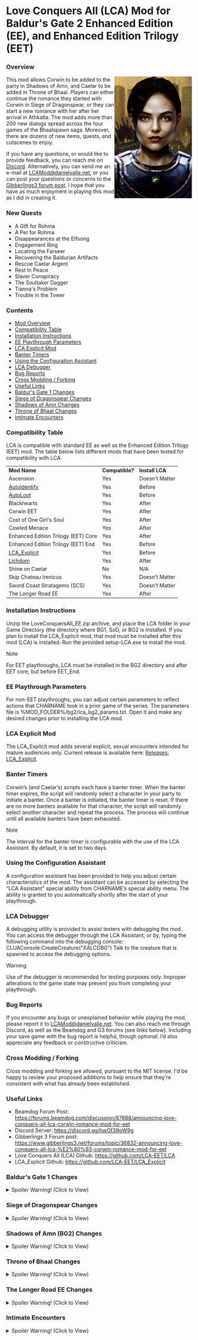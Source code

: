 # Love Conquers All (LCA) Mod for Baldur's Gate 2 Enhanced Edition (EE), and Enhanced Edition Trilogy (EET)

<a name="a_mod_overview"></a>
### Overview
<img align="right" src="XACORWIN.PNG">
<p>
This mod allows Corwin to be added to the party in Shadows of Amn, and Caelar to be added in Throne of Bhaal. Players can either continue the romance they started with Corwin in Siege of Dragonspear, or they can start a new romance with her after her arrival in Athkatla. The mod adds more than 200 new dialogs spread across the four games of the Bhaalspawn saga. Moreover, there are dozens of new items, quests, and cutscenes to enjoy.
</p>
<p>
If you have any questions, or would like to provide feedback, you can reach me on <a href="https://discord.gg/hwGf39gW9g">Discord</a>. Alternatively, you can send me an e-mail at <a href="mailto:LCAMod@danielvalle.net">LCAMod@danielvalle.net</a>, or you can post your questions or concerns to the <a href="https://www.gibberlings3.net/forums/topic/36832-announcing-love-conquers-all-lca-%E2%80%93-corwin-romance-mod-for-eet" target="_blank">Gibberlings3 forum post</a>. I hope that you have as much enjoyment in playing this mod as I did in creating it. 
</p>

### New Quests
- A Gift for Rohma
- A Pet for Rohma
- Disappearances at the Elfsong
- Engagement Ring
- Locating the Farseer
- Recovering the Baldurian Artifacts
- Rescue Caelar Argent
- Rest In Peace
- Slaver Conspiracy
- The Soultaker Dagger
- Tianna's Problem
- Trouble in the Tower

### Contents
- [Mod Overview](#a_mod_overview) 
- [Compatibility Table](#a_compatibility_table)
- [Installation Instructions](#a_installation_instructions)
- [EE Playthrough Parameters](#a_ee_params)
- [LCA Explicit Mod](#a_lca_explicit)
- [Banter Timers](#a_banter)
- [Using the Configuration Assistant](#a_config)
- [LCA Debugger](#a_debugger)
- [Bug Reports](#a_bugs)
- [Cross Modding / Forking](#a_crossmodding)
- [Useful Links](#a_useful_links) 
- [Baldur's Gate 1 Changes](#a_bg1)
- [Siege of Dragonspear Changes](#a_sod)
- [Shadows of Amn Changes](#a_bg2)
- [Throne of Bhaal Changes](#a_tob)
- [Intimate Encounters](#a_explicit)

### Compatibility Table
<a name="a_compatibility_table"></a>
LCA is compatible with standard EE as well as the Enhanced Edition Trilogy (EET) mod. The table below lists different mods that have been tested for compatibility with LCA.
<table>
	<tr>
		<td><b>Mod Name</b></td>
		<td><b>Compatible?</b></td>
		<td><b>Install LCA</b></td>
	</tr>
	<tr>
		<td>Ascension</td>
		<td>Yes</td>
		<td>Doesn't Matter</td>
	</tr>
	<tr>
		<td><a href="https://github.com/LCA-EET/AutoIdentify">AutoIdentify</a></td>
		<td>Yes</td>
		<td>Before</td>
	</tr>
	<tr>
		<td><a href="https://github.com/LCA-EET/AutoLoot">AutoLoot</a></td>
		<td>Yes</td>
		<td>Before</td>
	</tr>
	<tr>
		<td>Blackhearts</td>
		<td>Yes</td>
		<td>After</td>
	</tr>
	<tr>
		<td>Corwin EET</td>
		<td>Yes</td>
		<td>After</td>
	</tr>
	<tr>
		<td>Cost of One Girl's Soul</td>
		<td>Yes</td>
		<td>After</td>
	</tr>
	<tr>
		<td>Cowled Menace</td>
		<td>Yes</td>
		<td>After</td>
	</tr>
	<tr>
		<td>Enhanced Edition Trilogy (EET) Core</td>
		<td>Yes</td>
		<td>After</td>
	</tr>
	<tr>
		<td>Enhanced Edition Trilogy (EET) End</td>
		<td>Yes</td>
		<td>Before</td>
	</tr>
	<tr>
		<td><a href="https://github.com/LCA-EET/LCA_Explicit">LCA_Explicit</a></td>
		<td>Yes</td>
		<td>Before</td>
	</tr>
	<tr>
		<td><a href="https://github.com/LCA-EET/Lichdom">Lichdom</a></td>
		<td>Yes</td>
		<td>After</td>
	</tr>
	<tr>
		<td>Shine on Caelar</td>
		<td>No</td>
		<td>N/A</td>
	</tr>
	<tr>
		<td>Skip Chateau Irenicus</td>
		<td>Yes</td>
		<td>Doesn't Matter</td>
	</tr>
	<tr>
		<td>Sword Coast Stratagems (SCS)</td>
		<td>Yes</td>
		<td>Doesn't Matter</td>
	</tr>
	<tr>
		<td>The Longer Road EE</td>
		<td>Yes</td>
		<td>After</td>
	</tr>
</table>

### Installation Instructions
<a name="a_installation_instructions"></a>
Unzip the LoveConquersAll_EE.zip archive, and place the LCA folder in your Game Directory (the directory where BG1, SoD, or BG2 is installed. If you plan to install the LCA_Explicit mod, that mod must be installed after this mod (LCA) is installed. Run the provided setup-LCA.exe to install the mod. 
> [!NOTE]
> For EET playthroughs, LCA must be installed in the BG2 directory and after EET core, but before EET_End. 

### EE Playthrough Parameters
<a name="a_ee_params"></a>
For non-EET playthroughs, you can adjust certain parameters to reflect actions that CHARNAME took in a prior game of the series. The parameters file is %MOD_FOLDER%/bg2/lca_bg2_params.txt. Open it and make any desired changes prior to installing the LCA mod.

### LCA Explicit Mod
<a name="a_lca_explicit"></a>
The LCA_Explicit mod adds several explicit, sexual encounters intended for mature audiences only. Current release is available here: <a href="https://github.com/LCA-EET/LCA_Explicit/releases">Releases: LCA_Explicit</a>.

### Banter Timers
<a name="a_banter"></a>
Corwin’s (and Caelar’s) scripts each have a banter timer. When the banter timer expires, the script will randomly select a character in your party to initiate a banter. Once a banter is initiated, the banter timer is reset. If there are no more banters available for that character, the script will randomly select another character and repeat the process. The process will continue until all available banters have been exhausted.
> [!NOTE]
> The interval for the banter timer is configurable with the use of the LCA Assistant. By default, it is set to two days.

### Using the Configuration Assistant
<a name="a_config"></a>
A configuration assistant has been provided to help you adjust certain characteristics of the mod. The assistant can be accessed by selecting the “LCA Assistant” special ability from CHARNAME’s special ability menu. The ability is granted to you automatically shortly after the start of your playthrough. 

### LCA Debugger
<a name="a_debugger"></a>
A debugging utility is provided to assist testers with debugging the mod. You can access the debugger through the LCA Assistant, or by, typing the following command into the debugging console:
CLUAConsole:CreateCreature("XALCDBG")
Talk to the creature that is spawned to access the debugging options. 
> [!WARNING]
> Use of the debugger is recommended for testing purposes only. Improper alterations to the game state may prevent you from completing your playthrough.

### Bug Reports
<a name="a_bugs"></a>
If you encounter any bugs or unexplained behavior while playing the mod, please report it to LCAMod@danielvalle.net. You can also reach me through Discord, as well as the Beamdog and G3 forums (see links below). Including your save game with the bug report is helpful, though optional. I’d also appreciate any feedback or constructive criticism.

### Cross Modding / Forking
<a name="a_crossmodding"></a>
Cross modding and forking are allowed, pursuant to the MIT license. I'd be happy to review your proposed additions to help ensure that they're consistent with what has already been established.

### Useful Links
<a name="a_useful_links"></a>

- Beamdog Forum Post: https://forums.beamdog.com/discussion/87688/announcing-love-conquers-all-lca-corwin-romance-mod-for-eet
- Discord Server: https://discord.gg/hwGf39gW9g
- Gibberlings 3 Forum post: https://www.gibberlings3.net/forums/topic/36832-announcing-love-conquers-all-lca-%E2%80%93-corwin-romance-mod-for-eet
- Love Conquers All (LCA) Github: https://github.com/LCA-EET/LCA
- LCA_Explicit Github: https://github.com/LCA-EET/LCA_Explicit

### Baldur's Gate 1 Changes
<a name="a_bg1"></a>

<details>
	<summary>Spoiler Warning! (Click to View)</summary>
	
#### Dialog Changes
Various dialogues were changed to explain what Captain Corwin and other high-ranking Flaming Fist personnel were doing during the events of BG1.

#### Corwin's Home
Speak to the crying girl in Southeast Baldur’s Gate. If you choose the appropriate dialog option, she will mark Corwin’s home on the map for you. Inside the home is an ammo belt and a Flaming Fist training manual. Be sure to check the fireplace as well.
		
</details>

### Siege of Dragonspear Changes
<a name="a_sod"></a>

<details>
	<summary>Spoiler Warning! (Click to View)</summary>

#### Tent Cutscene
In the Coast Way Crossing or the Siege Camp, talk to Thaird while Corwin is in your party. Choose to rest for the night. A special cutscene involving Corwin and CHARNAME will take place.

#### Archery Lesson
If you chose to help with the refugee situation (see below) while in Baldur’s Gate, Corwin will offer to give CHARNAME an archery lesson, if CHARNAME’s proficiency with the shortbow or longbow is greater than zero. She will offer CHARNAME this lesson if CHARNAME has a bow equipped, if CHARNAME is in the Coast Way Crossing, Troll Forest, or the Allied Siege camp, and she has spent the requisite amount of time in the party (at least eighteen hours). Be sure that Corwin and CHARNAME are both standing within sight of Quartermaster Belegarm, otherwise the lesson won’t trigger. The lesson, when completed, will give CHARNAME a permanent +1 boost to missile damage and missile THAC0.

You must do at least three of the following to qualify for the lesson:
- Killed Lon in the old Iron Throne Headquarters.
- Helped Garachen outside the Ducal Palace by providing him the food from Alyth.
- Dealt with the thieves outside of Three Old Kegs.
- Helped Teera pay her debt.
- Worked with Corwin to foil the plot by the nobles in Three Old Kegs to overthrow the Dukes.
- Helped Officer Vida by requesting reinforcements on her behalf.

#### Trial Cutscene
Depending on CHARNAME’s choices, Corwin will vouch for them during the trial in front of the Flaming Fist headquarters.

#### Escape from Avernus
If CHARNAME is male, and the LCA_Explicit mod is installed, a special cutscene will play after the escape from Avernus. Corwin must be in the party, and CHARNAME must be in a romance with her, in order for the cutscene to trigger.

#### Miscellaneous
A number of miscellaneous changes were made to dialogs, particularly the dialogs that occur after CHARNAME is arrested.

#### Corwin's Amulet
If CHARNAME was in a romance with Corwin at the end of SoD, and they were exiled from the city, Imoen will give CHARNAME a letter from Corwin that includes her amulet. The amulet grants some saving throw bonuses, but it can only be worn by CHARNAME.

</details>

### Shadows of Amn (BG2) Changes
<a name="a_bg2"></a>

<details>
	<summary>Spoiler Warning! (Click to View)</summary>

#### Adding Corwin to Your Party
To add Corwin to your party, you must first obtain the Soultaker Dagger from the Djinn in the Plane of Air in Irenicus’ stronghold. Once you have the dagger, speak to Brega in the Athkatla magistrate. He will offer to send the dagger, along with a letter , to Baldur’s Gate if you help him solve the case of the murders in the Bridge District. 

Once the letter is sent, a two-day timer will start. When the timer expires, you will see a cutscene that plays when you choose to sleep. The conclusion of the cutscene will trigger a four-hour timer, that, when expired, will show a second cutscene depicting the restoration of Skie Silvershield. The conclusion of the second cutscene starts the two-day timer that, when expired, will cause Corwin to appear in the Athkatla magistrate building (the same building where you meet Brega). CHARNAME will receive a dialogue prompt when this second timer has expired, so you will know when Corwin has arrived.

To experience the most content possible, it is recommended that you add Corwin as soon as you are able. Hold off on performing quests or even exploring Athkatla (beyond what’s necessary to solve the bridge murders) until Corwin is in your party.

Upon joining your party, if you still possess Corwin’s Amulet, she will take the amulet back and it will be converted to an amulet that can only be worn by Corwin. The saving throw bonuses will be removed, but while wearing the amulet Corwin will be protected from permanent death. The item description does not indicate as such, but it is one of the effects of the item.

#### Slaver Stockade
If Corwin is in your party when you rescue the children from the Slaver Stockade, it will set one of the conditions necessary for the Slaver Conspiracy quest during the Return to Baldur’s Gate.

#### Corwin and Hexxat
Be advised that Corwin and Hexxat, if in the same party, will eventually try to kill each other. Corwin will attempt to rally other good-aligned characters when the time comes.

#### Corwin and Dorn
Corwin and Dorn do not like each other, but they will not come to blows unless Dorn boasts of murdering children while in the service of his patron.

#### Corwin and Neb
If Corwin sees Neb, they will come to blows. If Neb isn’t killed in Athkatla, he will appear in the central sewers, during the Return to Baldur’s Gate quest. 

#### Adventurer’s Mart – Returning the Stolen Artifacts
Speak to Deidre in the Adventurer’s Mart, when Corwin is in the party. The encounter needs to be initiated by either Corwin or CHARNAME. This will begin a quest to return Balduran’s equipment to the Hall of Wonders.

#### Spellhold Encounter
Significant changes were made to the Spellhold encounter with Irenicus. These changes are triggered by Corwin being in the party when the party is captured. 

#### Obtaining Corwin’s Bow + 3 (Gesen)
Bring Corwin’s Bow +2 and Gesen’s bowstring to Cromwell in Athkatla. He will replace the bowstring for a price of 7,500 gold.

#### Obtaining Corwin’s Bow + 3
To obtain Corwin’s Bow + 3, Corwin must be in your party during the battle for Suldanessellar, the party must be in possession of Corwin’s Bow + 2, and you must save the life of the Master Bowyer. The bowyer is located in one of the houses in the city. If all three conditions are satisfied, Corwin’s Bow + 2 will be transformed into the + 3 version after Irenicus is defeated.   

#### Obtaining Corwin’s Bow + 4 (Gesen)
To obtain Corwin’s Bow + 4 (Gesen), Corwin must be in your party during the battle for Suldanessellar, the party must be in possession of Corwin’s Bow + 3 (Gesen), and you must save the life of the Master Bowyer. The bowyer is located in one of the houses in the city. If all three conditions are satisfied, Corwin’s Bow + 3 (Gesen) will be transformed into the + 4 version after Irenicus is defeated.   

#### Obtaining Corwin’s Armor + 4
To obtain Corwin’s Armor + 4, Corwin must be in your party during the battle for Suldanessellar, the party must be in possession of Corwin’s Armor + 2, and you must save the life of the Elven Armorsmith. The Armorsmith is located in one of the houses in the city. If all three conditions are satisfied, Corwin’s Armor + 2 will be transformed into the + 4 version after Irenicus is defeated.   

#### Drizzt Encounter
If CHARNAME attacked Drizzt in Baldur’s Gate 1, Corwin will vouch for CHARNAME if she is in the party when Drizzt and his party confront them after the escape from the Underdark.

#### Trademeet Archery Competition
If Mazzy and Corwin are both in your party, and they’ve completed three rounds of banters, you’ll have the option of visiting Trademeet and have them join an archery competition.

#### Returning to Baldur’s Gate
If Corwin is in your party at the conclusion of the events of Shadows of Amn, you will return to Baldur’s Gate, instead of proceeding immediately with the events of Throne of Bhaal. Upon your arrival, a one-day timer will start, that when expired will initiate the debriefing to the Dukes. The conclusion of the debriefing sets off a series of events that culminate in CHARNAME’s arrival in Saradush. Some people and places you will want to check out while in Baldur’s Gate are listed below:
- Elfsong Tavern 
- Ramazith’s Tower
- Hall of Wonders Cutscene – Requires Corwin to be in the party
- Hall of Wonders – Returning the Farseer (Triggers if CHARNAME stole the Farseer telescope in BG1)
- Corwin’s Home (Located in SE Baldur’s Gate)
- Flaming Fist Headquarters L1 and L2 – Be sure to speak to Marshal Nederlok on the second floor to receive a special gift
- Haspur the Diviner
- Low Lantern (Tianna’s Problem) – Requires Corwin to be in the party
- Central Sewers, if Neb wasn’t killed in Athkatla
- Silvershield Estate
- Iron Throne Headquarters, particularly if you rescued the slaver children in BG2 while Corwin was in your party
- If CHARNAME is in a romance with Corwin
  - Merchant’s League (assuming Aldeth didn’t die during the events of BG1)
  - Seven Suns (assuming Jhasso didn’t die during the events of BG1)
  - Sorcerous Sundries, after visiting the Merchant’s League or Seven Suns and having the discussion about the engagement ring. Speak to Halbazzer and have him enchanted the ring; doing so will enable a very special cutscene after the conclusion of the debriefing for the Dukes
  
The miniquest ends with Rohma’s abduction at the hands of Ilasera and Beno. Depending on the choices CHARNAME has made, at the end of the encounter Beno will be imprisoned, beheaded, or have his soul imprisoned through the use of the Soultaker Dagger. If he is beheaded or has his soul imprisoned, keep the appropriate item (either the head, or the dagger) through Amkethran to trigger a humorous cutscene.
</details>

### Throne of Bhaal Changes
<a name="a_tob"></a>

<details>
	<summary>Spoiler Warning! (Click to View)</summary>

#### Obtaining Corwin’s Bow + 4
To obtain Corwin’s Bow + 4, bring Corwin’s Bow + 2 and the Bowstring of Gond to Cespenar. He will create Corwin’s Bow + 4 for 5,000 gold.

#### Obtaining Corwin’s Bow + 5
To obtain Corwin’s Bow + 5, bring Corwin’s Bow + 3 and the Bowstring of Gond to Cespenar. He will create Corwin’s Bow + 5 for 5,000 gold.

#### Rescuing Caelar
Conditions A, B and C must hold to initiate the timer that starts the Rescue Caelar quest.
- Condition A: CHARNAME must have defeated the Narzugon during the Return to Baldur’s Gate – Trouble at the Elfsong quest.
- Condition B: CHARNAME must have entered Saradush.
- Condition C: CHARNAME must have destroyed the necromantic cult in Kanaglym, during the events of SoD.

</details>

### The Longer Road EE Changes
<a name="a_tob"></a>

<details>
	<summary>Spoiler Warning! (Click to View)</summary>
	
The encounter with Ellesime is moved from the Elder Grove (start of ToB) to Suldanessellar (end of SoA), just before <CHARNAME> and the party leave for the Return to Baldur's Gate. If Corwin and Irenicus are both in the party, Corwin, after a short time, will rally like-minded party members to kill him, in order to fulfill a second time the mission given to her by the Dukes. You'll get a warning about one in-game hour prior to the start of hostilities.
</details>

### Intimate Encounters
<a name="a_explicit"></a>

<details>
	<summary>Spoiler Warning! (Click to View)</summary>
	
The logic to initiate the following encounters is built into this mod, however, the content cannot be accessed unless the LCA_Explicit mod is installed. If the conditions to initiate an intimate encounter are achieved, but the LCA_Explicit mod is not installed, you will see the following message:

"(Install the LCA_Explicit mod to experience this content.)"

#### Siege of Dragonspear Encounter
Pre-requisites:
- CHARNAME must be in a romance with Corwin, and be male.
- Corwin must be alive and in CHARNAME’s party.
This encounter occurs immediately after CHARNAME’s escape from Avernus.

#### Shadows of Amn Encounter 1
Pre-requisites:
- CHARNAME must be in a romance with Corwin, and be male.
- Corwin must be alive and in CHARNAME’s party.
- One of the following conditions must be satisfied:
  - A: CHARNAME must have been in a romance with Corwin in SoD.
  - B: CHARNAME must have defeated Bodhi.

For condition A, this encounter can be initiated by speaking to Madame Nin in the Copper Coronet, while CHARNAME has a charisma of 15 or greater.

For condition B, this encounter will be initiated by Corwin, approximately one day after Bodhi’s defeat.

For both conditions, the encounter will only occur if CHARNAME rests in a suitable location:
- Sea Bounty
- Five Flagons
- Inn at the Bridge District
- Mithrest Inn
- Den of the Seven Vales
- Imnesvale Inn
- Brynnlaw’s Inn
- Trademeet’s Inn (Vyatri’s Pub)

#### Shadows of Amn Encounter 2
Pre-requisites:
- CHARNAME must be in a romance with Corwin, and be male.
- Corwin must be alive and in the CHARNAME’s party.
- CHARNAME must have completed SoA Encounter 1.

Corwin will initiate this encounter roughly four days after SoA Encounter 1. To complete the encounter, CHARNAME must rest in a suitable location: 

For both conditions, the encounter will only occur if CHARNAME rests in a suitable location:
- Sea Bounty
- Five Flagons
- Inn at the Bridge District
- Mithrest Inn
- Den of the Seven Vales
- Imnesvale Inn
- Brynnlaw’s Inn
- Trademeet’s Inn (Vyatri’s Pub)

#### Return to Baldur's Gate Encounter A
Pre-requisites:
- CHARNAME must be in a romance with Corwin, and be male.
- Corwin must be alive and in CHARNAME’s party.
- Corwin and CHARNAME must have met Neoma in East Baldur’s Gate, and CHARNAME must have expressed interest in the possibility of engaging in a threesome with the two of them.
- CHARNAME must rest in the inn that they told Corwin they would be staying in.

#### Return to Baldur's Gate Encounter B
Pre-requisites:
- CHARNAME must be in a romance with Corwin, and be male.
- Corwin must be alive and in CHARNAME’s party.
- CHARNAME must rest in the inn that they told Corwin they would be staying in.

</details>
